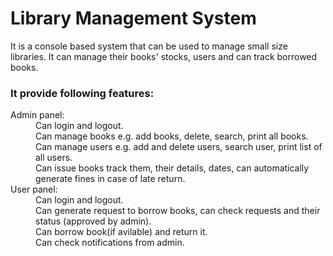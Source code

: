 <h1>Library Management System</h1>
<p>It is a console based system that can be used to manage small size libraries. It can manage their books' stocks, users and can track borrowed books.</p>
<h3>It provide following features:</h3>
<dl>
  <dt>Admin panel:</dt>
    <dd>Can login and logout.</dd>
    <dd>Can manage books e.g. add books, delete, search, print all books.</dd>
    <dd>Can manage users e.g. add and delete users, search user, print list of all users.</dd>
    <dd>Can issue books track them, their details, dates, can automatically generate fines in case of late return.</dd>
  <dt>User panel:</dt>
    <dd>Can login and logout.</dd>
    <dd>Can generate request to borrow books, can check requests and their status (approved by admin).</dd>
    <dd>Can borrow book(if avilable) and return it.</dd>
    <dd>Can check notifications from admin.</dd>
</dl>

